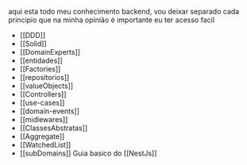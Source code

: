 aqui esta todo meu conhecimento backend, vou deixar separado cada principio que na minha opinião é importante eu ter acesso facil

- [[DDD]]
- [[Solid]]
- [[DomainExperts]]
- [[entidades]]
- [[Factories]]
- [[repositorios]]
- [[valueObjects]]
- [[Controllers]]
- [[use-cases]]
- [[domain-events]]
- [[midlewares]]
- [[ClassesAbstratas]]
- [[Aggregate]]
- [[WatchedList]]
- [[subDomains]]
  Guia basico do [[NestJs]]
